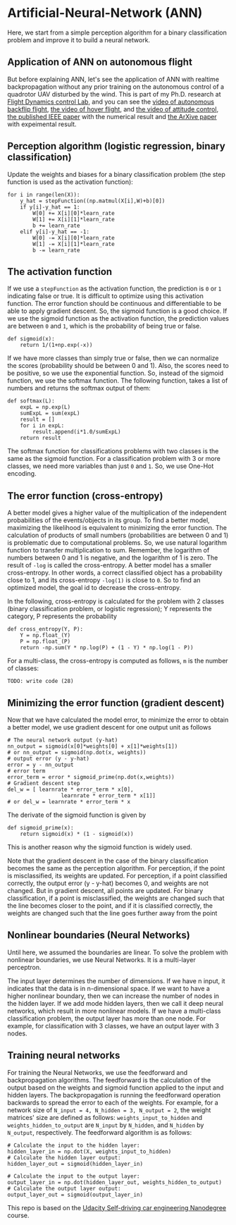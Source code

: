# Artificial-Neural-Network (ANN)
Here, we start from a simple perception algorithm for a binary classification problem and improve it to build a neural network.

## Application of ANN on autonomous flight 
But before explaining ANN, let's see the application of ANN with realtime backpropagation without any prior training on the autonomous control of a quadrotor UAV disturbed by the wind. This is part of my Ph.D. research at [Flight Dynamics control Lab](https://github.com/fdcl-gwu), and you can see the [video of autonomous backflip flight](https://youtu.be/a-DG2PcUu7k), [the video of hover flight](https://www.youtube.com/watch?v=ouSsrDfi8DM), and [the video of attitude control](https://www.youtube.com/watch?v=zUsOif1SfEs), [the published IEEE paper](https://ieeexplore.ieee.org/document/8619390) with the numerical result and [the ArXive paper](https://arxiv.org/pdf/1803.06363.pdf) with expeimental result. 


## Perception algorithm (logistic regression, binary classification)
Update the weights and biases for a binary classification problem (the step function is used as the activation function):
```
for i in range(len(X)):
    y_hat = stepFunction((np.matmul(X[i],W)+b)[0])
    if y[i]-y_hat == 1:
        W[0] += X[i][0]*learn_rate
        W[1] += X[i][1]*learn_rate
        b += learn_rate
    elif y[i]-y_hat == -1:
        W[0] -= X[i][0]*learn_rate
        W[1] -= X[i][1]*learn_rate
        b -= learn_rate
```    

## The activation function

If we use a `stepFunction` as the activation function, the prediction is `0` or `1` indicating false or true.
It is difficult to optimize using this activation function.
The error function should be continuous and differentiable to be able to apply gradient descent.
So, the sigmoid function is a good choice.
If we use the sigmoid function as the activation function, the prediction values are between `0` and `1`, which is the probability of being true or false.
```
def sigmoid(x):
    return 1/(1+np.exp(-x))
```
If we have more classes than simply true or false, then we can normalize the scores (probability should be between 0 and 1).
Also, the scores need to be positive, so we use the exponential function.
So, instead of the sigmoid function, we use the softmax function.
The following function, takes a list of numbers and returns the softmax output of them:
```
def softmax(L):
    expL = np.exp(L)
    sumExpL = sum(expL)
    result = []
    for i in expL:
        result.append(i*1.0/sumExpL)
    return result
```
The softmax function for classifications problems with two classes is the same as the sigmoid function.
For a classification problem with 3 or more classes, we need more variables than just `0` and `1`. So, we use One-Hot encoding.

## The error function (cross-entropy)
A better model gives a higher value of the multiplication of the independent probabilities of the events/objects in its group.
To find a better model, maximizing the likelihood is equivalent to minimizing the error function.
The calculation of products of small numbers (probabilities are between 0 and 1) is problematic due to computational problems.
So, we use natural logarithm function to transfer multiplication to sum.
Remember, the logarithm of numbers between 0 and 1 is negative, and the logarithm of 1 is zero.
The result of `-log` is called the cross-entropy.
A better model has a smaller cross-entropy.
In other words, a correct classified object has a probability close to 1, and its cross-entropy `-log(1)` is close to `0`.
So to find an optimized model, the goal id to decrease the cross-entropy.

In the following, cross-entropy is calculated for the problem with 2 classes (binary classification problem, or logistic regression); Y represents the category, P represents the probability
```
def cross_entropy(Y, P):
    Y = np.float_(Y)
    P = np.float_(P)
    return -np.sum(Y * np.log(P) + (1 - Y) * np.log(1 - P))
```
For a multi-class, the cross-entropy is computed as follows, `m` is the number of classes:
```
TODO: write code (28)
```

## Minimizing the error function (gradient descent)

Now that we have calculated the model error, to minimize the error to obtain a better model, we use gradient descent for one output unit  as follows
```
# The neural network output (y-hat)
nn_output = sigmoid(x[0]*weights[0] + x[1]*weights[1])
# or nn_output = sigmoid(np.dot(x, weights))
# output error (y - y-hat)
error = y - nn_output
# error term
error_term = error * sigmoid_prime(np.dot(x,weights))
# Gradient descent step
del_w = [ learnrate * error_term * x[0],
                 learnrate * error_term * x[1]]
# or del_w = learnrate * error_term * x

```
The derivate of the sigmoid function is given by
```
def sigmoid_prime(x):
    return sigmoid(x) * (1 - sigmoid(x))
```
This is another reason why the sigmoid function is widely used.

Note that the gradient descent in the case of the binary classification becomes the same as the perception algorithm.
For perception, if the point is misclassified, its weights are updated.
For perception, if a point classified correctly, the output error (y - y-hat) becomes 0, and weights are not changed.
But in gradient descent, all points are updated.
For binary classification, if a point is misclassified, the weights are changed such that the line becomes closer to the point, and if it is classified correctly, the weights are changed such that the line goes further away from the point

## Nonlinear boundaries (Neural Networks)
Until here, we assumed the boundaries are linear.
To solve the problem with nonlinear boundaries, we use Neural Networks.
It is a multi-layer perceptron.

The input layer determines the number of dimensions.
If we have n input, it indicates that the data is in n-dimensional space.
If we want to have a higher nonlinear boundary, then we can increase the number of nodes in the hidden layer.
If we add mode hidden layers, then we call it deep neural networks, which result in more nonlinear models.
If we have a multi-class classification problem, the output layer has more than one node. For example, for classification with 3 classes, we have an output layer with 3 nodes.

## Training neural networks

For training the Neural Networks, we use the feedforward and backpropagation algorithms. The feedforward is the calculation of the output based on the weights and sigmoid function applied to the input and hidden layers.
The backpropagation is running the feedforward operation backwards to spread the error to each of the weights.
For example, for a network size of `N_input = 4, N_hidden = 3, N_output = 2`, the weight matrices' size are defined as follows:
`weights_input_to_hidden` and `weights_hidden_to_output` are `N_input` by `N_hidden`, and `N_hidden` by `N_output`, respectively.
The feedforward algorithm is as follows:
```
# Calculate the input to the hidden layer:
hidden_layer_in = np.dot(X, weights_input_to_hidden)
# Calculate the hidden layer output:
hidden_layer_out = sigmoid(hidden_layer_in)

# Calculate the input to the output layer:
output_layer_in = np.dot(hidden_layer_out, weights_hidden_to_output)
# Calculate the output layer output:
output_layer_out = sigmoid(output_layer_in)

```



This repo is based on the [Udacity Self-driving car engineering Nanodegree](https://www.udacity.com/course/self-driving-car-engineer-nanodegree--nd013) course.
